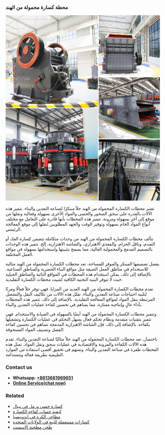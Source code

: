 <h3>محطة كسارة محمولة من الهند</h3><img src='1701853385.jpg' alt=''><p>تعتبر محطات الكسارة المحمولة من الهند حلاً مبتكرًا لصناعة التعدين والبناء. تتميز هذه الآلات بالقدرة على سحق الصخور والحصى والمواد الأخرى بسهولة وفعالية ونقلها من موقع إلى آخر بسهولة ومرونة. تتميز هذه المحطات بأنها قادرة على التعامل مع مختلف أنواع المواد الخام بسهولة وتوفير الوقت والجهد المطلوبين لنقلها إلى موقع المعالجة الرئيسي.</p><p>تتألف محطات الكسارة المحمولة من الهند من وحدات متكاملة تتضمن كسارة الفك أو الصدم، وناقل الحزام، والمغذي الاهتزازي، والشاشة الاهتزازية، إلخ. تتميز هذه الوحدات بالتصميم المدمج والمحمولية العالية، مما يسمح بتثبيتها واستخدامها بسهولة في مواقع العمل المختلفة.</p><p>بفضل تصميمها المبتكر والموفر للمساحة، تعد محطات الكسارة المحمولة من الهند مثالية للاستخدام في مناطق العمل الضيقة مثل مواقع البناء الحضرية والمناطق الصناعية. بالإضافة إلى ذلك، يمكن استخدام هذه المحطات في المواقع النائية والمناطق الجبلية حيث لا تتوفر البنية التحتية الكافية لتثبيت محطات الكسارة التقليدية.</p><p>تقدم محطات الكسارة المحمولة من الهند العديد من المزايا. فهي توفر حلاً فعالًا ومرنًا لتلبية احتياجات صناعة التعدين والبناء. تقلل هذه الآلات من تكاليف النقل والتشغيل المرتبطة بنقل المواد لمواقع المعالجة التقليدية. بالإضافة إلى ذلك، تتميز هذه المحطات بأداء عالٍ وإنتاجية ممتازة، مما يساهم في تحسين كفاءة عمليات التعدين والبناء.</p><p>وتتميز محطات الكسارة المحمولة من الهند أيضًا بالسهولة في الصيانة والاستخدام. فهي تتميز بتقنيات متقدمة ونظام تحكم فعال يسهل التحكم في عمليات الكسارة وتشغيلها بكفاءة. بالإضافة إلى ذلك، فإن الشاشة الاهتزازية المدمجة تساهم في تحسين كفاءة الفصل وتصنيف المواد المسحوقة.</p><p>باختصار، تعد محطات الكسارة المحمولة من الهند حلاً مثاليًا لصناعة التعدين والبناء. تقدم هذه الآلات الكفاءة والمرونة والاقتصادية في عمليات سحق ونقل المواد. تمثل هذه المحطات طفرة في صناعة التعدين والبناء، وتسهم في تحقيق أقصى استفادة من الموارد الطبيعية بطريقة فعالة ومستدامة.</p><h3>Contact us</h3><ul><li><strong>Whatsapp:&nbsp;<a href="https://wa.me/8613661969651">+8613661969651</a></strong></li><li><a href="https://swt.shibang-china.com/?git&amp;zhl&amp;محطة كسارة محمولة من الهند"><strong>Online Service(chat now)</strong></a></li></ul><h3>Related</h3><ul><li><a href='كسارة حصى ورمل في نيبال.md'>كسارة حصى ورمل في نيبال</a></li><li><a href='كيفية حساب كفاءة الكسارة.md'>كيفية حساب كفاءة الكسارة</a></li><li><a href='مطاحن الكرة في إندونيسيا.md'>مطاحن الكرة في إندونيسيا</a></li><li><a href='كسارات مستعملة للبيع في الولايات المتحدة.md'>كسارات مستعملة للبيع في الولايات المتحدة</a></li><li><a href='طحن مطحنة الاسمنت.md'>طحن مطحنة الاسمنت</a></li></ul>
